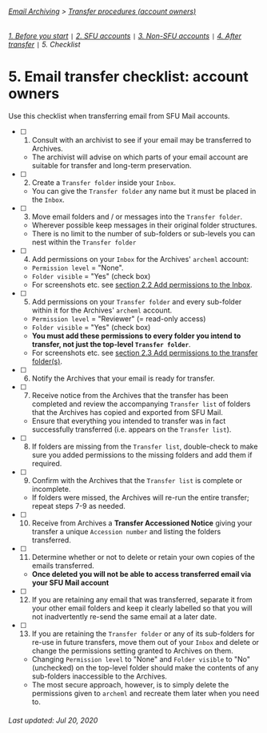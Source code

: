 ###### [Email Archiving](../../README.md) > [Transfer procedures (account owners)](./owners-introduction.md)
###### [1. Before you start](./s1-before-you-start.md) `|` [2. SFU accounts](./s2-sfu-accounts.md) `|` [3. Non-SFU accounts](./s3-non-sfu-accounts.md) `|` [4. After transfer](./s4-after-transfer.md) `|` 5. Checklist

# 5. Email transfer checklist: account owners

Use this checklist when transferring email from SFU Mail accounts.

- [ ] 1. Consult with an archivist to see if your email may be transferred to Archives.
  - The archivist will advise on which parts of your email account are suitable for transfer and long-term preservation.

- [ ] 2. Create a `Transfer folder` inside your `Inbox`.
  - You can give the `Transfer folder` any name but it must be placed in the `Inbox`.

- [ ] 3. Move email folders and / or messages into the `Transfer folder`.
  - Wherever possible keep messages in their original folder structures.
  - There is no limit to the number of sub-folders or sub-levels you can nest within the `Transfer folder`

- [ ] 4. Add permissions on your `Inbox` for the Archives' `archeml` account:
  - `Permission level` = "None".
  - `Folder visible` = "Yes" (check box)
  - For screenshots etc. see [section 2.2 Add permissions to the Inbox](./s2-sfu-accounts.md#22-add-permissions-to-the-inbox).

- [ ] 5. Add permissions on your `Transfer folder` and every sub-folder within it for the Archives' `archeml` account.
  - `Permission level` = "Reviewer" (= read-only access)
  - `Folder visible` = "Yes" (check box)
  - **You must add these permissions to every folder you intend to transfer, not just the top-level `Transfer folder`**.
  - For screenshots etc. see [section 2.3 Add permissions to the transfer folder(s)](./s2-sfu-accounts.md#22-add-permissions-to-the-transfer-folders).

- [ ] 6. Notify the Archives that your email is ready for transfer.

- [ ] 7. Receive notice from the Archives that the transfer has been completed and review the accompanying `Transfer list` of folders that the Archives has copied and exported from SFU Mail.
  - Ensure that everything you intended to transfer was in fact successfully transferred (i.e. appears on the `Transfer list`).

- [ ] 8. If folders are missing from the `Transfer list`, double-check to make sure you added permissions to the missing folders and add them if required.

- [ ] 9. Confirm with the Archives that the `Transfer list` is complete or incomplete.
  - If folders were missed, the Archives will re-run the entire transfer; repeat steps 7-9 as needed.

- [ ] 10. Receive from Archives a **Transfer Accessioned Notice** giving your transfer a unique `Accession number` and listing the folders transferred.

- [ ] 11. Determine whether or not to delete or retain your own copies of the emails transferred.
  - **Once deleted you will not be able to access transferred email via your SFU Mail account**

- [ ] 12. If you are retaining any email that was transferred, separate it from your other email folders and keep it clearly labelled so that you will not inadvertently re-send the same email at a later date.

- [ ] 13. If you are retaining the `Transfer folder` or any of its sub-folders for re-use in future transfers, move them out of your `Inbox` and delete or change the permissions setting granted to Archives on them.
  - Changing `Permission level` to "None" and `Folder visible` to "No" (unchecked) on the top-level folder should make the contents of any sub-folders inaccessible to the Archives.
  - The most secure approach, however, is to simply delete the permissions given to `archeml` and recreate them later when you need to.

###### Last updated: Jul 20, 2020
